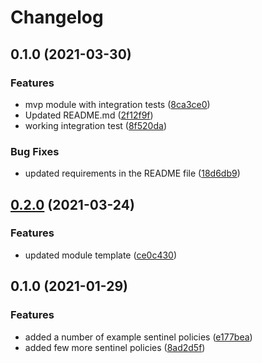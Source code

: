 # Changelog

## 0.1.0 (2021-03-30)


### Features

* mvp module with integration tests ([8ca3ce0](https://www.github.com/devops-adeel/terraform-tfc-workspace/commit/8ca3ce0bbc2488a13aed61d70a784750834a4776))
* Updated README.md ([2f12f9f](https://www.github.com/devops-adeel/terraform-tfc-workspace/commit/2f12f9f3b7caa884d26b5baf04ac849753c44b75))
* working integration test ([8f520da](https://www.github.com/devops-adeel/terraform-tfc-workspace/commit/8f520daec197a281cb78f35e0c814ce4ff42d1d1))


### Bug Fixes

* updated requirements in the README file ([18d6db9](https://www.github.com/devops-adeel/terraform-tfc-workspace/commit/18d6db914322ad1dba4a0bf4be62a62277f08e9f))

## [0.2.0](https://www.github.com/devops-adeel/template-module-repo/compare/v0.1.0...v0.2.0) (2021-03-24)


### Features

* updated module template ([ce0c430](https://www.github.com/devops-adeel/template-module-repo/commit/ce0c4309fc95b6ed7fb36156675305a399b42a3d))

## 0.1.0 (2021-01-29)


### Features

* added a number of example sentinel policies ([e177bea](https://www.github.com/devops-adeel/template-module-repo/commit/e177bead96e6abdc82ced98cfc7683e45d7ad876))
* added few more sentinel policies ([8ad2d5f](https://www.github.com/devops-adeel/template-module-repo/commit/8ad2d5f2e30aba3d874234dd05d5febbca35756c))
